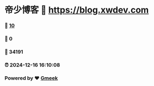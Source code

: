 # 帝少博客 :link: https://blog.xwdev.com 
### :page_facing_up: [10](https://blog.xwdev.com/tag.html) 
### :speech_balloon: 0 
### :hibiscus: 34191 
### :alarm_clock: 2024-12-16 16:10:08 
### Powered by :heart: [Gmeek](https://github.com/Meekdai/Gmeek)

